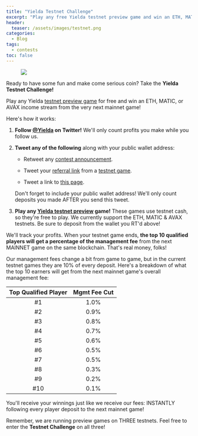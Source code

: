 ```yaml
---
title: "Yielda Testnet Challenge"
excerpt: "Play any free Yielda testnet preview game and win an ETH, MATIC, or AVAX income stream from the very next mainnet game!"
header:
  teaser: /assets/images/testnet.png
categories:
  - Blog
tags:
  - contests
toc: false
---
```


<figure class="align-left" style="margin-top: 10px; margin-bottom: 10px; width: 150px;">
    <img src="{{ site.url }}{{ site.baseurl }}/assets/images/testnet.png">
</figure>

Ready to have some fun and make come serious coin? Take the **Yielda Testnet Challenge!**

Play any Yielda [testnet preview game](https://preview.yielda.io) for free and win an ETH, MATIC, or AVAX income stream from the very next mainnet game! 

Here's how it works:

1. **Follow [@Yielda](https://twitter.com/Yielda) on Twitter!** We'll only count profits you make while you follow us.

1. **Tweet any of the following** along with your public wallet address:

    * Retweet any [contest announcement](https://twitter.com/Yielda/status/1571703710908030979?s=20&t=wV_xeRlio8okeI28AZtahg).
    
    * Tweet your [referral link](https://blog.yielda.io/blog/referrals) from a [testnet game](https://preview.yielda.io). 
    
    * Tweet a link to [this page](/blog/testnet-challenge).
    
    Don't forget to include your public wallet address! We'll only count deposits you made AFTER you send this tweet.

1. **Play any [Yielda testnet preview](https://preview.yielda.io) game!** These games use testnet cash, so they're free to play. We currently support the ETH, MATIC & AVAX testnets. Be sure to deposit from the wallet you RT'd above!

We'll track your profits. When your testnet game ends, **the top 10 qualified players will get a percentage of the management fee** from the next MAINNET game on the same blockchain. That's real money, folks! 

Our management fees change a bit from game to game, but in the current testnet games they are 10% of every deposit. Here's a breakdown of what the top 10 earners will get from the next mainnet game's overall management fee:

| Top Qualified Player | Mgmt Fee Cut |
| :-: | :-: |
| #1 | 1.0% | 
| #2 | 0.9% | 
| #3 | 0.8% | 
| #4 | 0.7% | 
| #5 | 0.6% | 
| #6 | 0.5% | 
| #7 | 0.5% | 
| #8 | 0.3% | 
| #9 | 0.2% | 
| #10 | 0.1% | 

You'll receive your winnings just like we receive our fees: INSTANTLY following every player deposit to the next mainnet game!

Remember, we are running preview games on THREE testnets. Feel free to enter the **Testnet Challenge** on all three! 